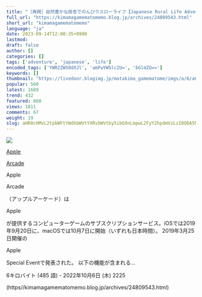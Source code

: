 ```yaml
---
title: "［再掲］自然豊かな田舎でのんびりスローライフ【Japanese Rural Life Adventure"
full_url: "https://kimamagamematomemo.blog.jp/archives/24809543.html"
short_url: "kimamagamematomemo"
language: "ja"
date: 2023-09-14T12:00:35+0900
lastmod: 
draft: false
author: []
categories: []
tags: ['adventure', 'japanese', 'life']
encoded_tags: ['YWR2ZW50dXJl', 'amFwYW5lc2U=', 'bGlmZQ==']
keywords: []
thumbnail: "https://livedoor.blogimg.jp/matakima_gamematome/imgs/a/6/a6a5e807.jpg"
popular: 560
latest: 1689
trend: 432
featured: 880
views: 1811
comments: 67
weight: 19
slug: aHR0cHMvL2tpbWFtYWdhbWVtYXRvbWVtby5ibG9nLmpwL2FyY2hpdmVzLzI0ODA5NTQzLmh0bWw=
---
```


![](https://livedoor.blogimg.jp/matakima_gamematome/imgs/a/6/a6a5e807.jpg)

<div><a target='_blank' href='https//ja.wikipedia.org/wiki/Apple_Arcade' title='Apple Arcade'><p>Apple</p> <p>Arcade</p></a> <p class='searchresult'><p>Apple</p> <p>Arcade</p>（アップルアーケード）は<p>Apple</p>が提供するコンピューターゲームのサブスクリプションサービス。iOSでは2019年9月20日に、macOSでは10月7日に開始（いずれも日本時間）。 2019年3月25日開催の<p>Apple</p> Special Eventで発表された。 以下の機能が含まれる…</p> <p class='mw-search-result-data'>6キロバイト (485 語) - 2022年10月6日 (木) 2225</p></div>

(https//kimamagamematomemo.blog.jp/archives/24809543.html)
